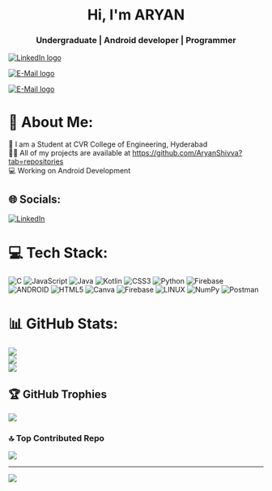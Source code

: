 <h1 align="center">Hi, I'm ARYAN</h1>
<h3 align="center">Undergraduate | Android developer | Programmer </h3>

<p align="center">

<a href="https://www.linkedin.com/in/aryan-shivva-839669256/"><img src="https://img.shields.io/badge/LinkedIn-0077B5?style=for-the-badge&logo=linkedin&logoColor=white" alt="LinkedIn logo" /></a>

<a href="aryanshivva20@gmail.com"><img src="https://img.shields.io/badge/Gmail-D14836?style=for-the-badge&logo=gmail&logoColor=white" alt="E-Mail logo" /></a>

<a href="https://www.kaggle.com/aryanshivva"><img src="https://img.shields.io/badge/Kaggle-20BEFF?style=for-the-badge&logo=Kaggle&logoColor=white" alt="E-Mail logo" /></a>
</p>


# 💫 About Me:
🏫 I am a Student at CVR College of Engineering, Hyderabad<br>👨‍💻 All of my projects are available at https://github.com/AryanShivva?tab=repositories<br>💻 Working on Android Development


## 🌐 Socials:
[![LinkedIn](https://img.shields.io/badge/LinkedIn-%230077B5.svg?logo=linkedin&logoColor=white)](https://linkedin.com/in/https://www.linkedin.com/in/aryan-shivva-839669256) 

# 💻 Tech Stack:
![C](https://img.shields.io/badge/c-%2300599C.svg?style=for-the-badge&logo=c&logoColor=white) ![JavaScript](https://img.shields.io/badge/javascript-%23323330.svg?style=for-the-badge&logo=javascript&logoColor=%23F7DF1E) ![Java](https://img.shields.io/badge/java-%23ED8B00.svg?style=for-the-badge&logo=java&logoColor=white) ![Kotlin](https://img.shields.io/badge/kotlin-%230095D5.svg?style=for-the-badge&logo=kotlin&logoColor=white) ![CSS3](https://img.shields.io/badge/css3-%231572B6.svg?style=for-the-badge&logo=css3&logoColor=white) ![Python](https://img.shields.io/badge/python-3670A0?style=for-the-badge&logo=python&logoColor=ffdd54) ![Firebase](https://img.shields.io/badge/firebase-%23039BE5.svg?style=for-the-badge&logo=firebase) ![ANDROID](https://img.shields.io/badge/android-%2320232a.svg?style=for-the-badge&logo=android&logoColor=%a4c639) ![HTML5](https://img.shields.io/badge/html5-%23E34F26.svg?style=for-the-badge&logo=html5&logoColor=white) ![Canva](https://img.shields.io/badge/Canva-%2300C4CC.svg?style=for-the-badge&logo=Canva&logoColor=white) ![Firebase](https://img.shields.io/badge/firebase-%23039BE5.svg?style=for-the-badge&logo=firebase) ![LINUX](https://img.shields.io/badge/Linux-FCC624?style=for-the-badge&logo=linux&logoColor=black) ![NumPy](https://img.shields.io/badge/numpy-%23013243.svg?style=for-the-badge&logo=numpy&logoColor=white) ![Postman](https://img.shields.io/badge/Postman-FF6C37?style=for-the-badge&logo=postman&logoColor=white)
# 📊 GitHub Stats:
![](https://github-readme-stats.vercel.app/api?username=AryanShivva&theme=highcontrast&hide_border=false&include_all_commits=false&count_private=false)<br/>
![](https://github-readme-streak-stats.herokuapp.com/?user=AryanShivva&theme=highcontrast&hide_border=false)<br/>
![](https://github-readme-stats.vercel.app/api/top-langs/?username=AryanShivva&theme=highcontrast&hide_border=false&include_all_commits=false&count_private=false&layout=compact)

## 🏆 GitHub Trophies
![](https://github-profile-trophy.vercel.app/?username=AryanShivva&theme=monokai&no-frame=true&no-bg=true&margin-w=4)

### 🔝 Top Contributed Repo
![](https://github-contributor-stats.vercel.app/api?username=AryanShivva&limit=5&theme=algolia&combine_all_yearly_contributions=true)

---
[![](https://visitcount.itsvg.in/api?id=AryanShivva&icon=0&color=0)](https://visitcount.itsvg.in)

<!-- Proudly created with GPRM ( https://gprm.itsvg.in ) -->
